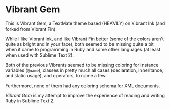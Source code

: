 Vibrant Gem
===========

This is Vibrant Gem, a TextMate theme based (HEAVILY) on Vibrant Ink (and forked from Vibrant Fin).

While I like Vibrant Ink, and like Vibrant Fin better (some of the colors aren't quite as bright and in your face), both seemed to be missing quite a bit when it came to programming in Ruby and some other languages (at least when used with Sublime Text 2).

Both of the previous Vibrants seemed to be missing coloring for instance variables (`@name`), classes in pretty much all cases (declaration, inheritance, and static usage), and operators, to name a few.

Furthermore, none of them had any coloring schema for XML documents.

*Vibrant Gem* is my attempt to improve the experience of reading and writing Ruby in Sublime Text 2.

